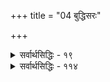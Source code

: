 +++
title = "04 बुद्धिसरः"

+++


<details><summary>सर्वार्थसिद्धिः - १९</summary>

ननु प्रमेयसिद्धिः प्रमाणादेष्टव्या; प्रमाणं चासिद्धं न साधकं भवति । तत्सिद्धिश्च स्वतोऽन्यतो वा? पूर्वत्रात्माश्रयः; उत्तरत्रानवस्था । अतः प्रमाणमात्रस्यैवासंभवान्न किचिदपि प्रमेयं, न कश्चिदपि प्रमाता, न काचिदपि व्यवहृतिरिति; तत्राह - व्याघातेति ॥ अयं भावः - प्रमाणस्य प्रतिषेधः प्रमाणतो वा स्यादप्रमाणतो वा?   
पूर्वत्र व्याघातः; प्रमाणस्य सर्वस्य प्रतिषेधात्, तदर्थं च कस्यचित् प्रमाणत्वेनोपादानात् । ननु उपक्रमापच्छेदपदाहवनीयादिन्यायेषु प्रमाणत एव प्रमाणबाधस्त्वयेष्यते । सत्यम्; न प्रमाणमात्रं बाध्यते, येन व्याघातः स्यात् । किंतु स्वेतरत् किंचित् प्रमाणम् । तथाऽपि प्रमाणस्य सतः कस्यचित्कथं बाध इति चेन्न; तत्प्रामाण्यमात्रस्यानपहारात् । प्रबलविरुद्धविशेषे हि प्रामाण्याभावस्समर्थ्यते; इह पुनः कृत्स्नप्रमाणबाधाशक्यत्वमुच्यते ।   
उत्तरत्र व्याघातातिप्रसङ्गौ; यदि ह्यप्रमाणतः प्रमणं प्रतिषिध्येत, तत्प्रतिषेधोऽपि तत एव प्रतिषेध्यः स्यात्, त्वत्पक्षश्च सर्वस्सर्वैः प्रतिपक्षैः, रज्ज्वादिबुद्धिश्च सर्पादिभ्रमैः । कथं तर्हि भूदलनबुद्ध्या रज्जुसर्पनिवृत्तिः? इत्थम् - उत्तरधियः पूर्वविपरीताकारावगाहित्वेन पूर्वभ्रमानुवृत्तिप्रतिरोधात्; न हि भूदलनबुद्धिबाधिततया तत्र सर्पस्य मिथ्यात्वव्यवस्थापनम्; तथा सति रज्जोरपि तत्प्रसङ्गात्; किन्तु प्रमाणभूतेनाधिष्ठानयाथात्म्यज्ञानेन बाधितत्वात् । एवं प्रमाणस्याप्यप्रमाणबाधितत्वमात्रेण न मिथ्यात्वं स्यात् ।   
श्लो. अप्रमाणतयाऽभीष्टान्न बाधस्तर्कतः क्वचित् । अनुग्राह्यप्रमाणानामभावे परिगृह्यते ॥   
प्रसञ्जनीयधर्मस्य मानसिद्धो विपर्ययः । प्रमाणं भवति क्वापि प्रसञ्जकविपर्यये ॥   
तदेवं प्रमाणतोऽप्रमाणतो वा प्रमितिपरिभवे व्याघातातिप्रसङ्गौ व्यवस्थिताविति ।  
प्रमाणसिद्धिः स्वतोऽन्यतो वेति विकल्पे तु यथादर्शनमुभयथाऽपीति ब्रूमः । स्वपरनिर्वाहकसमाधिना त्वात्माश्रयानवस्थयोरपसारणम् । तदेवाह - मानादिति । नहि वयमप्रमाणात्प्रमाणस्य (प्रमाणतया?) अन्यथा वा सिद्धिं ब्रूमः, किन्तु प्रमाणतः । तत्र व्यक्तिभेदे तु प्रमाणान्तरात्प्रमाणसिद्धिः, यथा एतद्दृष्टम्, इदं द्रक्ष्यामीति । यदा त्वीदृशी प्रमेति प्रमितिमात्रं गृह्यते, ईदृशं वा प्रमितिकरणमिति प्रमाकरणमात्रं, तदा पुनरेकहेलया स्वस्वेतरलक्ष्यसमुदायव्यवस्थापनान्न अनवस्था, आत्माश्रयो वा, शब्दशब्दादिन्यायत् । तर्ह्यप्रमाणादपि प्रमाणप्रतिक्षेपे स्वपरनिर्वाहकसमाधिना स्वात्माऽपि प्रतिक्षिप्यतामिति चेन्न; अविरुद्धविषयत्वात् स्वपरनिर्वाहस्य । यथा -   
श्लो. अहं सत्यं वदामीति स्वोक्तिः स्वपररक्षिणी । न कदाचिद्वदामीति वादस्तु स्वोक्तिबाधितः ॥   
मानस्थापकमानस्य मानसंक्षोभकस्य च । गतिरेवमिति प्रेक्ष्य गहनां कुहनां त्यज ॥   
सर्वैरपि सिद्धान्तिभिरियं गतिरनतिलङ्घनीयेत्यभिप्रायेणाह - साधीयानिति । समयिभिरखिलैः - प्रमाणस्यापकैरिव तद्दूषकैरपीति भावः । व्यावहारिकप्रमाणव्यवस्थाऽपि हि क्वचित्क्वचित् स्वपरनिर्वाहकसमाधिमनुरुध्यैव प्रवर्तेत । मिथ्यात्वादिसाधकेषु च त्वयाऽभ्युपगम्यते । तस्मात् अर्थ्यताम् - इष्यतामित्यर्यः । सार्थनीत्या - यथा 'विपश्चित्प्रयुक्तस्सर्वश्शब्दस्सार्थः' इति वाक्ये तदन्तर्गतपदानामपि सार्थकत्वमविशेषेण संप्रधार्यते । यद्वा त्वद्व्यापारस्सर्वोऽपि निरर्थकः सार्थको वा? आद्ये किं स्वपक्षस्थापनपरपक्षदूषणादिप्रयासेन? द्वितीये, तत्सार्थत्वं कस्यचित्प्रमाणस्यार्थः स्यात्, न वा? न चेत्, न तत्सिद्धिः । प्रमाणार्थश्चेत् तत्प्रमाणाभ्युपगमः । अथवा तीर्थयात्रादिप्रवृत्तस्सार्थः परस्परविरुद्धाभिप्रायवतां समवायेऽपि केनचिदाकारेणाभिप्रायसाम्यादन्योन्याविघातेन गन्तव्यं गच्छति; तथा मिथो विरुद्धावष्टम्भेऽपि सिद्धान्तिभिः 'प्रमाणात्प्रमेयसिद्धिः' इत्यादिकं लौकिकपरीक्षकसेतुमभिन्दानैः प्रस्थातव्यमिति । एवमनभ्युपगमे बाधकमाह - नो चेदिति । कथाः - वादजल्पवितण्डारूपाः उच्छिन्नलोकव्यवहारनियमतया कामचाराः स्युः - वक्तव्यावक्तव्यकर्तव्याकर्तव्यविभागरहिततया न तत्त्वनिर्णयादिफलपर्यन्ताः स्युरिति भावः । यद्वा कथाः - साधनदूषणाद्युक्तयः सदसद्भावानादरेण स्वच्छन्दतः स्युरिति । ननु सर्वक्षोभकस्य कथासंक्षोभप्रसङ्गेनापि किमनिष्टमापादितम्? एवं वदतस्ते किञ्चिदनिष्टमस्ति वा न वा? न चेत्, 'न सन्नासत्' इत्यादिना परपक्षो न दूष्यः । अस्ति चेत्, त्वद्वाक्यमात्रेण त्वत्पक्षो दुष्ट इत्यनिष्टमापादितमेवेति ॥ १९ ॥   
इति प्रमाणाभावोक्तिभङ्गः । निरधिष्ठाननिरुपाधिकासत्ख्यातिभङ्गः ॥
</details>

<details><summary>सर्वार्थसिद्धिः - ११४</summary>

ननु महाजनपरिग्रहाद्वेदप्रामाण्यं प्रतिपद्यन्ते वेदवादिनः । स च परिग्रहो बाह्यागमेष्वपि तुल्य इत्याशङ्क्य वैषम्यमाह - प्रेक्षावन्त इति । अयमर्थः - बहुजनपरिगृहीतत्वं न महाजनपरिग्रहः; अपि तूत्कृष्टजनपरिग्रहः । स तु वेदेष्वेवेति भावः । कथमन्येषामागमानामनुत्कृष्टजनपरिग्रह इत्यत्राह - नेति । प्रसृतिः - मर्यादा । तत्परिग्रहप्रकारपरिशोधने वैषम्यमवगम्यत इत्यर्थः । कथमित्यत्राह - अनुपधेरिति । द्विविधो हि परिग्रहः । आस्तिक्यनिबन्धनः कश्चित्; अल्पाल्पप्रयोजनाभिलाषादपरः । तत्र वेदपरिग्रहः पूर्वकोटौ निविशते; बाह्यागमपरिग्रहस्सोपाधिक इत्यर्थः । उपाधिस्तु दृष्टमेव प्रयोजनम् । उपाधीनेव परिगणयति - दृश्यन्त इति । अनन्यगतिकत्वं, कर्तव्याकर्तव्यनियमेषु (कर्तव्येषु) लाघवं, परैर्वञ्चनं, कुतर्काभ्यासव्यामोहः, वृत्तिस्वास्थ्यम् - अशनाच्छादनादिसौकर्यम् । एतादृशमन्यदपि बाह्यागमपरिग्रहे निदानम् । एतद्वैपरीत्यं वेदपरिग्रहे दृष्टमिति न बाह्यपरिग्रहस्य वेदपरिग्रहेण तुल्यत्वमिति भावः (इत्यर्थः) । इदमेव न्यायविद्भिरपि 'हेतुदर्शनादर्शनाभ्यां विवेकात्' (न्या.कुसु. २) इत्युच्यते ॥ ११४ ॥
</details>
